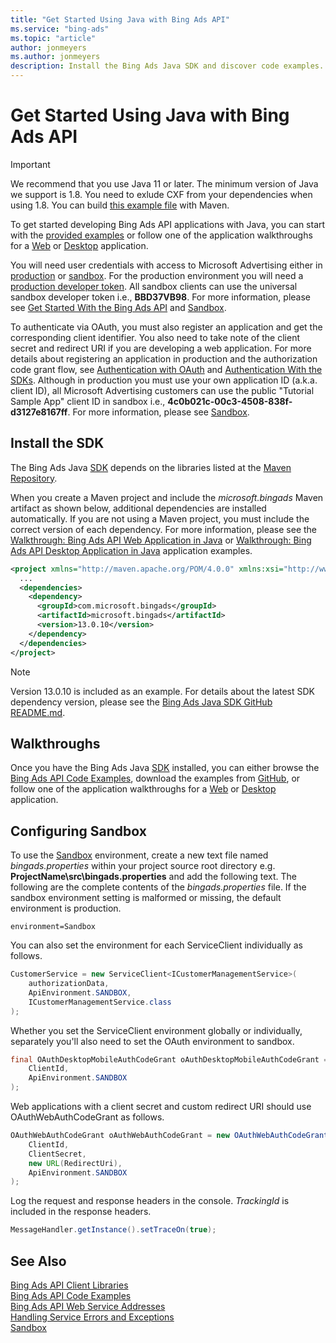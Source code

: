 ```yaml
---
title: "Get Started Using Java with Bing Ads API"
ms.service: "bing-ads"
ms.topic: "article"
author: jonmeyers
ms.author: jonmeyers
description: Install the Bing Ads Java SDK and discover code examples.
---
```

# Get Started Using Java with Bing Ads API
> [!IMPORTANT]
> We recommend that you use Java 11 or later. The minimum version of Java we support is 1.8. You need to exlude CXF from your dependencies when using 1.8. You can build [this example file](https://github.com/BingAds/BingAds-Java-SDK/blob/main/examples/BingAdsDesktopApp/pom_for_java1.8.xml) with Maven.

To get started developing Bing Ads API applications with Java, you can start with the [provided examples](code-examples.md) or follow one of the application walkthroughs for a [Web](walkthrough-web-application-java.md) or [Desktop](walkthrough-desktop-application-java.md) application. 

You will need user credentials with access to Microsoft Advertising either in [production](https://ads.microsoft.com/) or [sandbox](https://secure.sandbox.bingads.microsoft.com/Auth?EnvContext=Sandbox). For the production environment you will need a [production developer token](get-started.md#get-developer-token). All sandbox clients can use the universal sandbox developer token i.e., **BBD37VB98**. For more information, please see [Get Started With the Bing Ads API](get-started.md) and [Sandbox](sandbox.md#access).  

To authenticate via OAuth, you must also register an application and get the corresponding client identifier. You also need to take note of the client secret and redirect URI if you are developing a web application. For more details about registering an application in production and the authorization code grant flow, see [Authentication with OAuth](authentication-oauth.md) and [Authentication With the SDKs](sdk-authentication.md#oauth). Although in production you must use your own application ID (a.k.a. client ID), all Microsoft Advertising customers can use the public "Tutorial Sample App" client ID in sandbox i.e., **4c0b021c-00c3-4508-838f-d3127e8167ff**. For more information, please see [Sandbox](sandbox.md#access). 

## <a name="installation"></a>Install the SDK
The Bing Ads Java [SDK](client-libraries.md) depends on the libraries listed at the [Maven Repository](https://mvnrepository.com/artifact/com.microsoft.bingads/microsoft.bingads/).

When you create a Maven project and include the *microsoft.bingads* Maven artifact as shown below, additional dependencies are installed automatically. If you are not using a Maven project, you must include the correct version of each dependency. For more information, please see the [Walkthrough: Bing Ads API Web Application in Java](walkthrough-web-application-java.md) or [Walkthrough: Bing Ads API Desktop Application in Java](walkthrough-desktop-application-java.md) application examples.

```xml
<project xmlns="http://maven.apache.org/POM/4.0.0" xmlns:xsi="http://www.w3.org/2001/XMLSchema-instance" xsi:schemaLocation="http://maven.apache.org/POM/4.0.0 http://maven.apache.org/xsd/maven-4.0.0.xsd">
  ...
  <dependencies>
    <dependency>
      <groupId>com.microsoft.bingads</groupId>
      <artifactId>microsoft.bingads</artifactId>
      <version>13.0.10</version>
    </dependency>
  </dependencies>
</project>
```
> [!NOTE]
> Version 13.0.10 is included as an example. For details about the latest SDK dependency version, please see the [Bing Ads Java SDK GitHub README.md](https://github.com/BingAds/BingAds-Java-SDK).

## <a name="walkthrough"></a>Walkthroughs
Once you have the Bing Ads Java [SDK](client-libraries.md) installed, you can either browse the [Bing Ads API Code Examples](code-examples.md), download the examples from [GitHub](https://github.com/BingAds/BingAds-Java-SDK/tree/main/examples), or follow one of the application walkthroughs for a [Web](walkthrough-web-application-java.md) or [Desktop](walkthrough-desktop-application-java.md) application.


## <a name="sandbox"></a>Configuring Sandbox
To use the [Sandbox](sandbox.md) environment, create a new text file named *bingads.properties* within your project source root directory e.g. **ProjectName\src\bingads.properties** and add the following text. The following are the complete contents of the *bingads.properties* file. If the sandbox environment setting is malformed or missing, the default environment is production.

```no-highlight
environment=Sandbox
```

You can also set the environment for each ServiceClient individually as follows.

```java
CustomerService = new ServiceClient<ICustomerManagementService>(
    authorizationData,
    ApiEnvironment.SANDBOX,
    ICustomerManagementService.class
);
```

Whether you set the ServiceClient environment globally or individually, separately you'll also need to set the OAuth environment to sandbox.

```java
final OAuthDesktopMobileAuthCodeGrant oAuthDesktopMobileAuthCodeGrant = new OAuthDesktopMobileAuthCodeGrant(
    ClientId, 
    ApiEnvironment.SANDBOX
);
```

Web applications with a client secret and custom redirect URI should use OAuthWebAuthCodeGrant as follows. 

```java
OAuthWebAuthCodeGrant oAuthWebAuthCodeGrant = new OAuthWebAuthCodeGrant(
    ClientId, 
    ClientSecret, 
    new URL(RedirectUri),
    ApiEnvironment.SANDBOX
);
```

Log the request and response headers in the console. *TrackingId* is included in the response headers.

```java
MessageHandler.getInstance().setTraceOn(true);
```

## See Also
[Bing Ads API Client Libraries](client-libraries.md)    
[Bing Ads API Code Examples](code-examples.md)    
[Bing Ads API Web Service Addresses](web-service-addresses.md)  
[Handling Service Errors and Exceptions](handle-service-errors-exceptions.md)  
[Sandbox](sandbox.md)  
